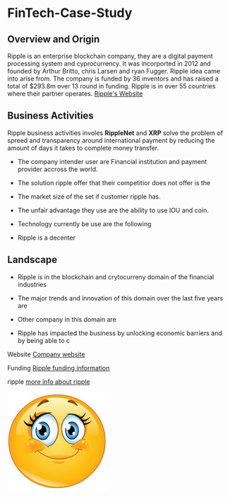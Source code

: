 # FinTech-Case-Study

## Overview and Origin 

 Ripple is an enterprise blockchain company, they are a  digital payment processing system and cyprocurrency. It was incorported in 2012 and founded by Arthur Britto, chris Larsen and ryan Fugger. Ripple idea came into arise from. The company is funded by 36 inventors and has raised a total of $293.8m over 13 round in funding. Ripple is in over 55 countries where their partner operates. [Ripple's Website](https://ripple.com/)

 ## Business Activities 
  Ripple business activities involes **RippleNet** and **XRP** solve the problem of spreed and transparency around international payment by reducing the amount of days it takes to complete money transfer.  

 * The company intender user are Financial institution and 
  payment provider accross the world.  

* The solution ripple offer that their competitior does not offer is the

* The market size of the set if customer ripple has.


* The unfair advantage they use are the ability to use IOU and coin.

* Technology currently be use are the following 
* Ripple is a decenter
## Landscape 

* Ripple is in the blockchain and crytocurreny domain of the financial industries

* The major trends and innovation of this domain over the last five years are 

* Other company in this domain are 

* Ripple has impacted the business by unlocking economic barriers and by being able to c

Website [Company website](https://ripple.com/)

Funding [Ripple funding information](https://www.crunchbase.com/organization/ripple-labs/company_financials)

ripple [more info about ripple](https://www.coindesk.com/10-things-you-need-to-know-about-ripple)

![alttext](image/smiley.jpg)









